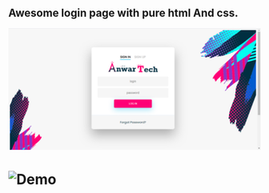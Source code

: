 ## Awesome login page with pure html And css.

![Sign Up](assets/screen.PNG)


# ![Demo]("https://anwarkamel.github.io/Login-Screen/index.html")

